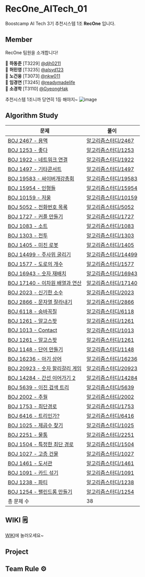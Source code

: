 # RecOne_AITech_01

<!-- 부스트캠프 AI Tech RecSys level1 01조 RecOne 공용 레포지토리 -->

Boostcamp AI Tech 3기 추천시스템 1조 **RecOne** 입니다.

<!-- ![image](https://user-images.githubusercontent.com/43198553/99027417-84f43200-25b0-11eb-9ed6-e732acf4fb48.png) -->

## Member

RecOne 팀원을 소개합니다!

🐯 **하동준** [T3229] [@djh0211](https://github.com/djh0211) <br/>
🐉 **허민영** [T3235] [@alsyd123](https://github.com/alsyd123) <br/>
🐯 **노건웅** [T3073] [@nkw011 ](https://github.com/nkw011) <br/>
🐷 **임경연** [T3245] [@readymadelife](https://github.com/readymadelife) <br/>
🐷 **소경학** [T3110] [@GyeongHak](https://github.com/GyeongHak) <br/>

추천시스템 1조니까 당연히 1등 해야지~ ![image](https://user-images.githubusercontent.com/77885587/150486470-adaa22bf-d8b2-4e49-b862-16f7a6d5cbf0.png)

<!-- <p align="center"><img src="https://octodex.github.com/images/steroidtocat.png" width="30%"></p> -->

## Algorithm Study

| 문제                                                                | 풀이                                                                                                                                                |
| ------------------------------------------------------------------- | --------------------------------------------------------------------------------------------------------------------------------------------------- |
| [BOJ 2467 - 용액](https://www.acmicpc.net/problem/2467)             | [알고리즘스터디/2467](https://github.com/djh0211/RecOne_AITech_01/tree/main/%EC%95%8C%EA%B3%A0%EB%A6%AC%EC%A6%98%EC%8A%A4%ED%84%B0%EB%94%94/2467)   |
| [BOJ 1253 - 좋다](https://www.acmicpc.net/problem/1253)             | [알고리즘스터디/1253](https://github.com/djh0211/RecOne_AITech_01/tree/main/%EC%95%8C%EA%B3%A0%EB%A6%AC%EC%A6%98%EC%8A%A4%ED%84%B0%EB%94%94/1253)   |
| [BOJ 1922 - 네트워크 연결](https://www.acmicpc.net/problem/1922)    | [알고리즘스터디/1922](https://github.com/djh0211/RecOne_AITech_01/tree/main/%EC%95%8C%EA%B3%A0%EB%A6%AC%EC%A6%98%EC%8A%A4%ED%84%B0%EB%94%94/1922)   |
| [BOJ 1497 - 기타콘서트](https://www.acmicpc.net/problem/1497)       | [알고리즘스터디/1497](https://github.com/djh0211/RecOne_AITech_01/tree/main/%EC%95%8C%EA%B3%A0%EB%A6%AC%EC%A6%98%EC%8A%A4%ED%84%B0%EB%94%94/1497)   |
| [BOJ 19583 - 싸이버개강총회](https://www.acmicpc.net/problem/19583) | [알고리즘스터디/19583](https://github.com/djh0211/RecOne_AITech_01/tree/main/%EC%95%8C%EA%B3%A0%EB%A6%AC%EC%A6%98%EC%8A%A4%ED%84%B0%EB%94%94/19583) |
| [BOJ 15954 - 인형들](https://www.acmicpc.net/problem/15954)         | [알고리즘스터디/15954](https://github.com/djh0211/RecOne_AITech_01/tree/main/%EC%95%8C%EA%B3%A0%EB%A6%AC%EC%A6%98%EC%8A%A4%ED%84%B0%EB%94%94/15954) |
| [BOJ 10159 - 저울](https://www.acmicpc.net/problem/10159)           | [알고리즘스터디/10159](https://github.com/djh0211/RecOne_AITech_01/tree/main/%EC%95%8C%EA%B3%A0%EB%A6%AC%EC%A6%98%EC%8A%A4%ED%84%B0%EB%94%94/10159) |
| [BOJ 5052 - 전화번호 목록](https://www.acmicpc.net/problem/5052)    | [알고리즘스터디/5052](https://github.com/djh0211/RecOne_AITech_01/tree/main/%EC%95%8C%EA%B3%A0%EB%A6%AC%EC%A6%98%EC%8A%A4%ED%84%B0%EB%94%94/5052)   |
| [BOJ 1727 - 커플 만들기](https://www.acmicpc.net/problem/1727)      | [알고리즘스터디/1727](https://github.com/djh0211/RecOne_AITech_01/tree/main/%EC%95%8C%EA%B3%A0%EB%A6%AC%EC%A6%98%EC%8A%A4%ED%84%B0%EB%94%94/1727)   |
| [BOJ 1083 - 소트](https://www.acmicpc.net/problem/1083)             | [알고리즘스터디/1083](https://github.com/djh0211/RecOne_AITech_01/tree/main/%EC%95%8C%EA%B3%A0%EB%A6%AC%EC%A6%98%EC%8A%A4%ED%84%B0%EB%94%94/1083)   |
| [BOJ 1303 - 전투](https://www.acmicpc.net/problem/1303)             | [알고리즘스터디/1303](https://github.com/djh0211/RecOne_AITech_01/tree/main/%EC%95%8C%EA%B3%A0%EB%A6%AC%EC%A6%98%EC%8A%A4%ED%84%B0%EB%94%94/1303)   |
| [BOJ 1405 - 미친 로봇](https://www.acmicpc.net/problem/1405)             | [알고리즘스터디/1405](https://github.com/djh0211/RecOne_AITech_01/tree/main/%EC%95%8C%EA%B3%A0%EB%A6%AC%EC%A6%98%EC%8A%A4%ED%84%B0%EB%94%94/1405)   |
| [BOJ 14499 - 주사위 굴리기](https://www.acmicpc.net/problem/14499)             | [알고리즘스터디/14499](https://github.com/djh0211/RecOne_AITech_01/tree/main/%EC%95%8C%EA%B3%A0%EB%A6%AC%EC%A6%98%EC%8A%A4%ED%84%B0%EB%94%94/14499)   |
| [BOJ 1577 - 도로의 개수](https://www.acmicpc.net/problem/1577)             | [알고리즘스터디/1577](https://github.com/djh0211/RecOne_AITech_01/tree/main/%EC%95%8C%EA%B3%A0%EB%A6%AC%EC%A6%98%EC%8A%A4%ED%84%B0%EB%94%94/1577)   |
| [BOJ 16943 - 숫자 재배치](https://www.acmicpc.net/problem/16943)             | [알고리즘스터디/16943](https://github.com/djh0211/RecOne_AITech_01/tree/main/%EC%95%8C%EA%B3%A0%EB%A6%AC%EC%A6%98%EC%8A%A4%ED%84%B0%EB%94%94/16943)   |
| [BOJ 17140 - 이차원 배열과 연산](https://www.acmicpc.net/problem/17140)             | [알고리즘스터디/17140](https://github.com/djh0211/RecOne_AITech_01/tree/main/%EC%95%8C%EA%B3%A0%EB%A6%AC%EC%A6%98%EC%8A%A4%ED%84%B0%EB%94%94/17140)   |
| [BOJ 2023 - 신기한 소수](https://www.acmicpc.net/problem/2023)             | [알고리즘스터디/2023](https://github.com/djh0211/RecOne_AITech_01/tree/main/%EC%95%8C%EA%B3%A0%EB%A6%AC%EC%A6%98%EC%8A%A4%ED%84%B0%EB%94%94/2023)   |
| [BOJ 2866 - 문자열 잘라내기](https://www.acmicpc.net/problem/2866)             | [알고리즘스터디/2866](https://github.com/djh0211/RecOne_AITech_01/tree/main/%EC%95%8C%EA%B3%A0%EB%A6%AC%EC%A6%98%EC%8A%A4%ED%84%B0%EB%94%94/2866)   |
| [BOJ 6118 - 숨바꼭질](https://www.acmicpc.net/problem/6118)             | [알고리즘스터디/6118](https://github.com/djh0211/RecOne_AITech_01/tree/main/%EC%95%8C%EA%B3%A0%EB%A6%AC%EC%A6%98%EC%8A%A4%ED%84%B0%EB%94%94/6118)   |
| [BOJ 1261 - 알고스팟](https://www.acmicpc.net/problem/1261)             | [알고리즘스터디/1261](https://github.com/djh0211/RecOne_AITech_01/tree/main/%EC%95%8C%EA%B3%A0%EB%A6%AC%EC%A6%98%EC%8A%A4%ED%84%B0%EB%94%94/1261)   |
| [BOJ 1013 - Contact](https://www.acmicpc.net/problem/1013)             | [알고리즘스터디/1013](https://github.com/djh0211/RecOne_AITech_01/tree/main/%EC%95%8C%EA%B3%A0%EB%A6%AC%EC%A6%98%EC%8A%A4%ED%84%B0%EB%94%94/1013)   |
| [BOJ 1261 - 알고스팟](https://www.acmicpc.net/problem/1261)             | [알고리즘스터디/1261](https://github.com/djh0211/RecOne_AITech_01/tree/main/%EC%95%8C%EA%B3%A0%EB%A6%AC%EC%A6%98%EC%8A%A4%ED%84%B0%EB%94%94/1261)   |
| [BOJ 1148 - 단어 만들기](https://www.acmicpc.net/problem/1148)             | [알고리즘스터디/1148](https://github.com/djh0211/RecOne_AITech_01/tree/main/%EC%95%8C%EA%B3%A0%EB%A6%AC%EC%A6%98%EC%8A%A4%ED%84%B0%EB%94%94/1148)   |
| [BOJ 16236 - 아기 상어](https://www.acmicpc.net/problem/16236)             | [알고리즘스터디/16236](https://github.com/djh0211/RecOne_AITech_01/tree/main/%EC%95%8C%EA%B3%A0%EB%A6%AC%EC%A6%98%EC%8A%A4%ED%84%B0%EB%94%94/16236)   |
| [BOJ 20923 - 숫자 할리갈리 게임](https://www.acmicpc.net/problem/20923)             | [알고리즘스터디/20923](https://github.com/djh0211/RecOne_AITech_01/tree/main/%EC%95%8C%EA%B3%A0%EB%A6%AC%EC%A6%98%EC%8A%A4%ED%84%B0%EB%94%94/20923)   |
| [BOJ 14284 - 간선 이어가기 2](https://www.acmicpc.net/problem/14284)             | [알고리즘스터디/14284](https://github.com/djh0211/RecOne_AITech_01/tree/main/%EC%95%8C%EA%B3%A0%EB%A6%AC%EC%A6%98%EC%8A%A4%ED%84%B0%EB%94%94/14284)   |
| [BOJ 5639 - 이진 검색 트리](https://www.acmicpc.net/problem/5639)             | [알고리즘스터디/5639](https://github.com/djh0211/RecOne_AITech_01/tree/main/%EC%95%8C%EA%B3%A0%EB%A6%AC%EC%A6%98%EC%8A%A4%ED%84%B0%EB%94%94/5639)   |
| [BOJ 2002 - 추월](https://www.acmicpc.net/problem/2002)             | [알고리즘스터디/2002](https://github.com/djh0211/RecOne_AITech_01/tree/main/%EC%95%8C%EA%B3%A0%EB%A6%AC%EC%A6%98%EC%8A%A4%ED%84%B0%EB%94%94/2002)   |
| [BOJ 1753 - 최단경로](https://www.acmicpc.net/problem/1753)             | [알고리즘스터디/1753](https://github.com/djh0211/RecOne_AITech_01/tree/main/%EC%95%8C%EA%B3%A0%EB%A6%AC%EC%A6%98%EC%8A%A4%ED%84%B0%EB%94%94/1753)   |
| [BOJ 6416 - 트리인가?](https://www.acmicpc.net/problem/6416)             | [알고리즘스터디/6416](https://github.com/djh0211/RecOne_AITech_01/tree/main/%EC%95%8C%EA%B3%A0%EB%A6%AC%EC%A6%98%EC%8A%A4%ED%84%B0%EB%94%94/6416)   |
| [BOJ 1025 - 제곱수 찾기](https://www.acmicpc.net/problem/1025)             | [알고리즘스터디/1025](https://github.com/djh0211/RecOne_AITech_01/tree/main/%EC%95%8C%EA%B3%A0%EB%A6%AC%EC%A6%98%EC%8A%A4%ED%84%B0%EB%94%94/1025)   |
| [BOJ 2251 - 물통](https://www.acmicpc.net/problem/2251)             | [알고리즘스터디/2251](https://github.com/djh0211/RecOne_AITech_01/tree/main/%EC%95%8C%EA%B3%A0%EB%A6%AC%EC%A6%98%EC%8A%A4%ED%84%B0%EB%94%94/2251)   |
| [BOJ 1504 - 특정한 최단 경로](https://www.acmicpc.net/problem/1504)             | [알고리즘스터디/1504](https://github.com/djh0211/RecOne_AITech_01/tree/main/%EC%95%8C%EA%B3%A0%EB%A6%AC%EC%A6%98%EC%8A%A4%ED%84%B0%EB%94%94/1504)   |
| [BOJ 1027 - 고층 건물](https://www.acmicpc.net/problem/1027)             | [알고리즘스터디/1027](https://github.com/djh0211/RecOne_AITech_01/tree/main/%EC%95%8C%EA%B3%A0%EB%A6%AC%EC%A6%98%EC%8A%A4%ED%84%B0%EB%94%94/1027)   |
| [BOJ 1461 - 도서관](https://www.acmicpc.net/problem/1461)             | [알고리즘스터디/1461](https://github.com/djh0211/RecOne_AITech_01/tree/main/%EC%95%8C%EA%B3%A0%EB%A6%AC%EC%A6%98%EC%8A%A4%ED%84%B0%EB%94%94/1461)   |
| [BOJ 1091 - 카드 섞기](https://www.acmicpc.net/problem/1091)             | [알고리즘스터디/1091](https://github.com/djh0211/RecOne_AITech_01/tree/main/%EC%95%8C%EA%B3%A0%EB%A6%AC%EC%A6%98%EC%8A%A4%ED%84%B0%EB%94%94/1091)   |
| [BOJ 1238 - 파티](https://www.acmicpc.net/problem/1238)             | [알고리즘스터디/1238](https://github.com/djh0211/RecOne_AITech_01/tree/main/%EC%95%8C%EA%B3%A0%EB%A6%AC%EC%A6%98%EC%8A%A4%ED%84%B0%EB%94%94/1238)   |
| [BOJ 1254 - 팰린드롬 만들기](https://www.acmicpc.net/problem/1254)             | [알고리즘스터디/1254](https://github.com/djh0211/RecOne_AITech_01/tree/main/%EC%95%8C%EA%B3%A0%EB%A6%AC%EC%A6%98%EC%8A%A4%ED%84%B0%EB%94%94/1254)   |
|총 문제 수| 38|

## WIKI 🗒

[WIKI](https://github.com/djh0211/RecOne_AITech_01/wiki)에 놀러오세요~

## Project

<!-- - [project backlogs](https://docs.google.com/spreadsheets/d/1EuBIlPTZk7xBFAkUquUIizwFApHUo1B9y8EUyKeIBO4/edit?usp=sharing)
- ERD
![issueTracker_ERD](https://user-images.githubusercontent.com/60081031/97946876-f7099180-1dce-11eb-8e95-198a975ba1a9.PNG)
​ -->

## Team Rule ⚙️

<!-- - [Ground Rules](https://github.com/boostcamp-2020/IssueTracker-10/wiki/01.-Ground-Rules)
- [Issue Template](https://github.com/boostcamp-2020/IssueTracker-10/wiki/05.-Issue-Template)
- [PR Template](https://github.com/boostcamp-2020/IssueTracker-10/wiki/02.-PR-Template)
- [Commit Template](https://github.com/boostcamp-2020/IssueTracker-10/wiki/03.-Commit-Template)
- [Git Flows & Branch Naming Convention](https://github.com/boostcamp-2020/IssueTracker-10/wiki/04.-Git-Flows-&-Branch-Naming-Convention)
   -->
